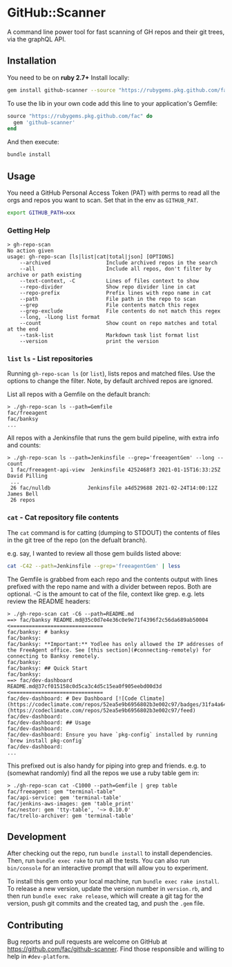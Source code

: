 # GitHub::Scanner

A command line power tool for fast scanning of GH repos and their git trees, via the graphQL API.

## Installation

You need to be on **ruby 2.7+** Install locally:

```bash
gem install github-scanner --source "https://rubygems.pkg.github.com/fac"
```

To use the lib in your own code add this line to your application's Gemfile:

```ruby
source "https://rubygems.pkg.github.com/fac" do
  gem 'github-scanner'
end
```

And then execute:
```bash
bundle install
```

## Usage

You need a GitHub Personal Access Token (PAT) with perms to read all the orgs and repos you want to scan. Set that in the env as `GITHUB_PAT`.

```bash
export GITHUB_PATH=xxx
```

### Getting Help

```
> gh-repo-scan
No action given
usage: gh-repo-scan [ls|list|cat|total|json] [OPTIONS]
    --archived                  Include archived repos in the search
    --all                       Include all repos, don't filter by archive or path existing
    --text-context, -C          Lines of files context to show
    --repo-divider              Show repo divider line in cat
    --repo-prefix               Prefix lines with repo name in cat
    --path                      File path in the repo to scan
    --grep                      File contents match this regex
    --grep-exclude              File contents do not match this regex
    --long, -lLong list format  
    --count                     Show count on repo matches and total at the end
    --task-list                 Markdown task list format list
    --version                   print the version
```

### `list` `ls` - List repositories

Running `gh-repo-scan ls` (or `list`), lists repos and matched files. Use the options to change the filter. Note, by default archived repos are ignored.

List all repos with a Gemfile on the default branch:

```
> ./gh-repo-scan ls --path=Gemfile
fac/freeagent        
fac/banksy
...
```

All repos with a Jenkinsfile that runs the gem build pipeline, with extra info and counts:
```
> ./gh-repo-scan ls --path=Jenkinsfile --grep='freeagentGem' --long --count
 1 fac/freeagent-api-view  Jenkinsfile 4252468f3 2021-01-15T16:33:25Z David Pilling
 ...
 26 fac/nulldb            Jenkinsfile a4d529688 2021-02-24T14:00:12Z James Bell
 26 repos
```

### `cat` - Cat repository file contents

The `cat` command is for catting (dumping to STDOUT) the contents of files in the git tree of the repo (on the defualt branch).

e.g. say, I wanted to review all those gem builds listed above:

```bash
cat -C42 --path=Jenkinsfile --grep='freeagentGem' | less
```

The Gemfile is grabbed from each repo and the contents output with lines prefixed with the repo name and with a divider between repos. Both are optional. -C is the amount to cat of the file, context like grep. e.g. lets review the README headers:

```
> ./gh-repo-scan cat -C6 --path=README.md
==> fac/banksy README.md@35c0d7e4e36c0e9e71f4396f2c56da689ab50004 <==============================
fac/banksy: # banksy
fac/banksy: 
fac/banksy: **Important:** Yodlee has only allowed the IP addresses of the FreeAgent office. See [this section](#connecting-remotely) for connecting to Banksy remotely.
fac/banksy: 
fac/banksy: ## Quick Start
fac/banksy: 
==> fac/dev-dashboard README.md@37cf015158c0d5ca3c4d5c15ea0f905eebd00d3d <==============================
fac/dev-dashboard: # Dev Dashboard [![Code Climate](https://codeclimate.com/repos/52ea5e9b6956802b3e002c97/badges/31fa4a64a5cd2927e8d7/gpa.svg)](https://codeclimate.com/repos/52ea5e9b6956802b3e002c97/feed)
fac/dev-dashboard: 
fac/dev-dashboard: ## Usage
fac/dev-dashboard: 
fac/dev-dashboard: Ensure you have `pkg-config` installed by running `brew install pkg-config`
fac/dev-dashboard: 
...
```

This prefixed out is also handy for piping into grep and friends. e.g. to (somewhat randomly) find all the repos we use a ruby table gem in:
```
> ./gh-repo-scan cat -C1000 --path=Gemfile | grep table
fac/freeagent: gem "terminal-table"
fac/api-service: gem 'terminal-table'
fac/jenkins-aws-images: gem 'table_print'
fac/nestor: gem 'tty-table', '~> 0.10.0'
fac/trello-archiver: gem 'terminal-table'
```

## Development

After checking out the repo, run `bundle install` to install dependencies. Then, run `bundle exec rake` to run all the tests. You can also run `bin/console` for an interactive prompt that will allow you to experiment.

To install this gem onto your local machine, run `bundle exec rake install`. To release a new version, update the version number in `version.rb`, and then run `bundle exec rake release`, which will create a git tag for the version, push git commits and the created tag, and push the `.gem` file.

## Contributing

Bug reports and pull requests are welcome on GitHub at https://github.com/fac/github-scanner. Find those responsible and willing to help in `#dev-platform`.
